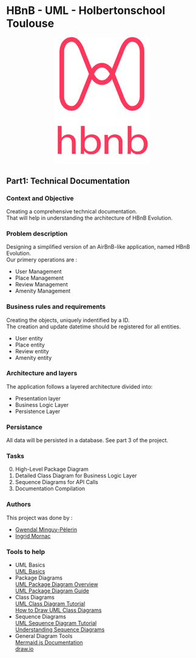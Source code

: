 # **HBnB - UML - Holbertonschool Toulouse**  

<p align=center>
    <img src="media/png/logo.png" width="250">
</p>

## **Part1: Technical Documentation**  
### **Context and Objective**
Creating a comprehensive technical documentation.  
That will help in understanding the architecture of HBnB Evolution.

### **Problem description**
Designing a simplified version of an AirBnB-like application, named HBnB Evolution.  
Our primery operations are :
- User Management  
- Place Management  
- Review Management  
- Amenity Management  

### **Business rules and requirements**
Creating the objects, uniquely indentified by a ID.  
The creation and update datetime should be registered for all entities.
- User entity  
- Place entity  
- Review entity  
- Amenity entity  

### **Architecture and layers**
The application follows a layered architecture divided into:  
- Presentation layer  
- Business Logic Layer  
- Persistence Layer  

### **Persistance**
All data will be persisted in a database. See part 3 of the project.  

### **Tasks**
0. High-Level Package Diagram  
1. Detailed Class Diagram for Business Logic Layer  
2. Sequence Diagrams for API Calls  
3. Documentation Compilation  

### **Authors**
This project was done by :  
- [Gwendal Minguy-Pèlerin](https://github.com/gwendalminguy/)
- [Ingrid Mornac](https://github.com/Mornac/)

### **Tools to help**
- UML Basics  
[UML Basics](https://github.com/Mornac/holbertonschool-hbnb/blob/main/media/png/OOP%20-%20Introduction%20to%20UML%20Public.pdf)
- Package Diagrams  
[UML Package Diagram Overview](https://www.uml-diagrams.org/package-diagrams.html)  
[UML Package Diagram Guide](https://www.visual-paradigm.com/guide/uml-unified-modeling-language/what-is-package-diagram/)  
- Class Diagrams  
[UML Class Diagram Tutorial](https://creately.com/blog/software-teams/class-diagram-tutorial/)  
[How to Draw UML Class Diagrams](https://www.visual-paradigm.com/guide/uml-unified-modeling-language/what-is-class-diagram/)  
- Sequence Diagrams  
[UML Sequence Diagram Tutorial](https://creately.com/guides/sequence-diagram-tutorial/)  
[Understanding Sequence Diagrams](https://www.uml-diagrams.org/sequence-diagrams.html)  
- General Diagram Tools  
[Mermaid.js Documentation](http://mermaid.js.org/)  
[draw.io](https://www.drawio.com/)